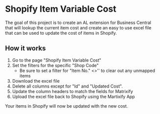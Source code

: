 # Shopify Item Variable Cost

The goal of this project is to create an AL extension for Business Central that will lookup the current item cost and create an easy to use excel file that can be used to update the cost of items in Shopify.

## How it works

1. Go to the page "Shopify Item Variable Cost"
2. Set the filters for the specific "Shop Code"
    * Be sure to set a filter for "Item No." <>'' to clear out any unmapped items
3. Download the excel file
4. Delete all columns except for "Id" and "Updated Cost". 
5. Update the column headers to match the fields for Matrixify
6. Upload the excel file back to Shopify using the Martixify App

Your items in Shopify will now be updated with the new cost.

